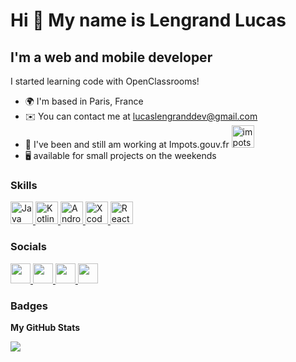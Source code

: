 Hi 👋 My name is Lengrand Lucas
===============================

I'm a web and mobile developer
---------------------------

I started learning code with OpenClassrooms!

* 🌍  I'm based in Paris, France
* ✉️  You can contact me at [lucaslengranddev@gmail.com](mailto:lucaslengranddev@gmail.com)
* 🧠  I've  been and still am working at Impots.gouv.fr   <a href="https://www.impots.gouv.fr/accueil" target="_blank" rel="noreferrer">
    <img src="https://play-lh.googleusercontent.com/USmEIorB00VniQ8OQ7QMw5Gp4TRXj_NsFrBE-xqIwvipF2AdwgFKBn63P_mpHwqD8do" width="36" height="36" alt="impots.gouv.fr" />
  </a>
* 🖥️ available for small projects on the weekends

### Skills

<p align="left">
  <a href="https://www.java.com" target="_blank" rel="noreferrer">
    <img src="https://www.vectorlogo.zone/logos/java/java-icon.svg" width="36" height="36" alt="Java" />
  </a>
  <a href="https://kotlinlang.org/" target="_blank" rel="noreferrer">
    <img src="https://upload.wikimedia.org/wikipedia/commons/7/74/Kotlin_Icon.png" width="36" height="36" alt="Kotlin" />
  </a>
  <a href="https://developer.android.com/studio" target="_blank" rel="noreferrer">
    <img src="https://upload.wikimedia.org/wikipedia/commons/3/34/Android_Studio_icon.svg" width="36" height="36" alt="Android Studio" />
  </a>
  <a href="https://developer.apple.com/xcode/" target="_blank" rel="noreferrer">
    <img src="https://upload.wikimedia.org/wikipedia/commons/1/1e/Xcode_Icon.png" width="36" height="36" alt="Xcode" />
  </a>
  <a href="https://reactnative.dev/" target="_blank" rel="noreferrer">
    <img src="https://upload.wikimedia.org/wikipedia/commons/a/a7/React-icon.svg" width="36" height="36" alt="React Native" />
  </a>
</p>

### Socials
<p align="left">
  <a href="https://discord.com/users/Melliaganz#7310" target="_blank" rel="noreferrer">
    <img src="https://raw.githubusercontent.com/danielcranney/readme-generator/main/public/icons/socials/discord.svg" width="32" height="32" />
  </a>
  <a href="https://www.facebook.com/LucasLeatherhoff" target="_blank" rel="noreferrer">
    <img src="https://raw.githubusercontent.com/danielcranney/readme-generator/main/public/icons/socials/facebook.svg" width="32" height="32" />
  </a>
  <a href="https://www.github.com/Melliaganz" target="_blank" rel="noreferrer">
    <img src="https://raw.githubusercontent.com/danielcranney/readme-generator/main/public/icons/socials/github.svg" width="32" height="32" />
  </a>
  <a href="https://www.linkedin.com/in/lucas-lengrand-383281142" target="_blank" rel="noreferrer">
    <img src="https://raw.githubusercontent.com/danielcranney/readme-generator/main/public/icons/socials/linkedin.svg" width="32" height="32" />
  </a>
</p>

### Badges

<b>My GitHub Stats</b>

<a href="http://www.github.com/Melliaganz">
  <img src="https://github-readme-streak-stats.herokuapp.com/?user=Melliaganz&stroke=ffffff&background=1c1917&ring=0891b2&fire=0891b2&currStreakNum=ffffff&currStreakLabel=0891b2&sideNums=ffffff&sideLabels=ffffff&dates=ffffff&hide_border=true" />
</a>
